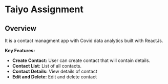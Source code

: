 # Taiyo Assignment

## Overview
It is a contact managment app with Covid data analytics built with ReactJs.

**Key Features:**

- **Create Contact:** User can create contact that will contain details.
- **Contact List:** List of all contacts.
- **Contact Details:** View details of contact
- **Edit and Delete:** Edit and delete contact 
